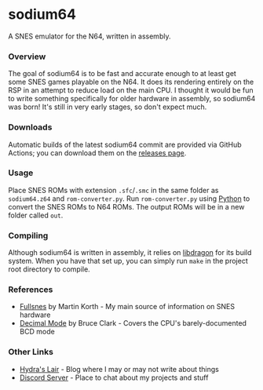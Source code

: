 # sodium64
A SNES emulator for the N64, written in assembly.

### Overview
The goal of sodium64 is to be fast and accurate enough to at least get some SNES games playable on the N64. It does its rendering entirely on the RSP in an attempt to reduce load on the main CPU. I thought it would be fun to write something specifically for older hardware in assembly, so sodium64 was born! It's still in very early stages, so don't expect much.

### Downloads
Automatic builds of the latest sodium64 commit are provided via GitHub Actions; you can download them on the [releases page](https://github.com/Hydr8gon/sodium64/releases).

### Usage
Place SNES ROMs with extension `.sfc`/`.smc` in the same folder as `sodium64.z64` and `rom-converter.py`. Run `rom-converter.py` using [Python](https://www.python.org) to convert the SNES ROMs to N64 ROMs. The output ROMs will be in a new folder called `out`.

### Compiling
Although sodium64 is written in assembly, it relies on [libdragon](https://github.com/DragonMinded/libdragon.git) for its build system. When you have that set up, you can simply run `make` in the project root directory to compile.

### References
* [Fullsnes](https://problemkaputt.de/fullsnes.htm) by Martin Korth - My main source of information on SNES hardware
* [Decimal Mode](http://6502.org/tutorials/decimal_mode.html) by Bruce Clark - Covers the CPU's barely-documented BCD mode

### Other Links
* [Hydra's Lair](https://hydr8gon.github.io) - Blog where I may or may not write about things
* [Discord Server](https://discord.gg/JbNz7y4) - Place to chat about my projects and stuff
